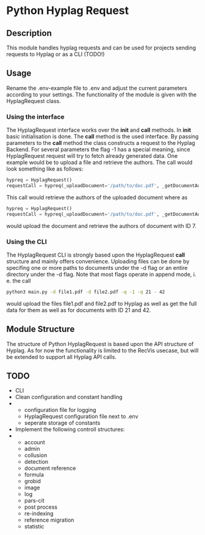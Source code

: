 # Python Hyplag Request

## Description

This module handles hyplag requests and can be used for projects sending requests to Hyplag or as a CLI (TODO!)

## Usage

Rename the .env-example file to .env and adjust the current parameters according to your settings. The functionality of the module is given with the HyplagRequest class.

### Using the interface

The HyplagRequest interface works over the __init__ and __call__ methods. In __init__ basic initialisation is done. The __call__ method is the used interface. By passing parameters to the __call__ method the class constructs a request to the Hyplag Backend. For several parameters the flag -1 has a special meaning, since HyplagRequest request will try to fetch already generated data. One example would be to upload a file and retrieve the authors. The call would look something like as follows:

```python
hypreq = HyplagRequest()
requestCall = hypreq(_uploadDocument='/path/to/doc.pdf', _getDocumentAuthors=-1)
```

This call would retrieve the authors of the uploaded document where as 

```python
hypreq = HyplagRequest()
requestCall = hypreq(_uploadDocument='/path/to/doc.pdf', _getDocumentAuthors=7)
```

would upload the document and retrieve the authors of document with ID 7.

### Using the CLI

The HyplagRequest CLI is strongly based upon the HyplagRequest __call__ structure and mainly offers convenience. Uploading files can be done by specifing one or more paths to documents under the -d flag or an entire directory under the -d flag. Note that most flags operate in append mode, i. e. the call

```bash
python3 main.py -d file1.pdf -d file2.pdf -q -1 -q 21 - 42
```

would upload the files file1.pdf and file2.pdf to Hyplag as well as get the full data for them as well as for documents with ID 21 and 42.

## Module Structure

The structure of Python HyplagRequest is based upon the API structure of Hyplag. As for now the functionality is limited to the RecVis usecase, but will be extended to support all Hyplag API calls.

## TODO

 * CLI
 * Clean configuration and constant handling
 * * configuration file for logging
   * HyplagRequest configuration file next to .env
   * seperate storage of constants
 * Implement the following controll structures:
 * * account
   * admin
   * collusion
   * detection
   * document reference
   * formula
   * grobid
   * image
   * log
   * pars-cit
   * post process
   * re-indexing
   * reference migration
   * statistic
